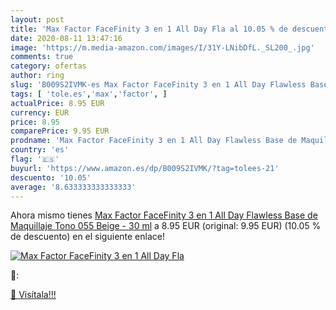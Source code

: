 ```yaml
---
layout: post
title: 'Max Factor FaceFinity 3 en 1 All Day Fla al 10.05 % de descuento'
date: 2020-08-11 13:47:16
image: 'https://m.media-amazon.com/images/I/31Y-LNibDfL._SL200_.jpg'
comments: true
category: ofertas
author: ring
slug: 'B009S2IVMK-es Max Factor FaceFinity 3 en 1 All Day Flawless Base de...'
tags: [ 'tole.es','max','factor', ]
actualPrice: 8.95 EUR
currency: EUR
price: 8.95
comparePrice: 9.95 EUR
prodname: 'Max Factor FaceFinity 3 en 1 All Day Flawless Base de Maquillaje Tono 055 Beige - 30 ml'
country: 'es'
flag: '🇪🇸'
buyurl: 'https://www.amazon.es/dp/B009S2IVMK/?tag=tolees-21'
descuento: '10.05'
average: '8.633333333333333'
---
```


Ahora mismo tienes [Max Factor FaceFinity 3 en 1 All Day Flawless Base de Maquillaje Tono 055 Beige - 30 ml](https://www.amazon.es/dp/B009S2IVMK/?tag=tolees-21) a 8.95 EUR (original: 9.95 EUR) (10.05 %  de descuento) en el siguiente enlace!

[![Max Factor FaceFinity 3 en 1 All Day Fla](https://m.media-amazon.com/images/I/31Y-LNibDfL._SL200_.jpg)](https://www.amazon.es/dp/B009S2IVMK/?tag=tolees-21)

🔎:


[🛒 Visítala!!!](https://www.amazon.es/dp/B009S2IVMK/?tag=tolees-21)
